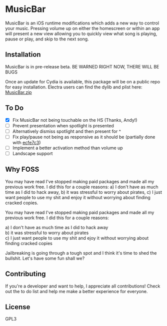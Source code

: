 # MusicBar

MusicBar is an iOS runtime modifications which adds a new way to control your music. Pressing volume up on either the homescreen or within an app will present a new view allowing you to quickly view what song is playing, pause or play, and skip to the next song.

## Installation

MusicBar is in pre-release beta. BE WARNED RIGHT NOW, THERE WILL BE BUGS

Once an update for Cydia is available, this package will be on a public repo for easy installation. Electra users can find the dylib and plist here: [MusicBar.zip](https://github.com/CPDigitalDarkroom/MusicBar/releases)

## To Do

- [X] Fix MusicBar not being touchable on the HS (Thanks, Andy!)
- [ ] Prevent presentation when spotlight is presented
- [ ] Alternatively dismiss spotlight and then present for ^
- [ ] Fix play/pause not being as responsive as it should be (partially done with [ecfe7c3](https://github.com/CPDigitalDarkroom/MusicBar/commit/ecfe7c301194e85ca43b29cfdf5803f0dbabf3fd))
- [ ] Implement a better activation method than volume up
- [ ] Landscape support

## Why FOSS

You may have read I've stopped making paid packages and made all my previous work free. I did this for a couple reasons: a) I don't have as much time as I did to hack away, b) it was stressful to worry about pirates, c) I just want people to use my shit and enjoy it without worrying about finding cracked copies.

You may have read I've stopped making paid packages and made all my previous work free. I did this for a couple reasons:

a) I don't have as much time as I did to hack away  
b) it was stressful to worry about pirates  
c) I just want people to use my shit and ejoy it without worrying about finding cracked copies

Jailbreaking is going through a tough spot and I think it's time to shed the bullshit. Let's have some fun shall we?

## Contributing

If you're a developer and want to help, I appreciate all contributions! Check out the to do list and help me make a better experience for everyone.

## License

GPL3
